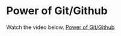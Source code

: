 <h1>Power of Git/Github</h1>
Watch the video below.
<a href="https://youtu.be/zOZwEe9XW9s">Power of Git/Github</a>